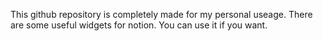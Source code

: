 This github repository is completely made for my personal useage. There are some useful widgets for notion. You can use it if you want.
